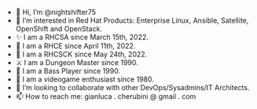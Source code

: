 - 👋 Hi, I’m @nightshifter75
- 👀 I’m interested in Red Hat Products: Enterprise Linux, Ansible, Satellite, OpenShift and OpenStack.
- ✨ I am a RHCSA since March 15th, 2022.
- 🌱 I am a RHCE since April 11th, 2022.
- 🧩 I am a RHCSCK since May 24th, 2022.
- ⚔️  I am a Dungeon Master since 1990.
- 🎸 I am a Bass Player since 1990.
- 👾 I am a videogame enthusiast since 1980.
- 💞️ I’m looking to collaborate with other DevOps/Sysadmins/IT Architects.
- 📫 How to reach me: gianluca . cherubini @ gmail . com
